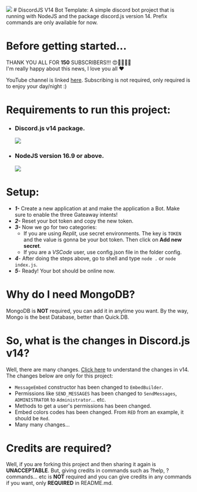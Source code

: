 <img src="https://media.discordapp.net/attachments/993843674750394378/998703932970905600/V14_Handler.png?width=960&height=540">
# DiscordJS V14 Bot Template:
A simple discord bot project that is running with NodeJS and the package discord.js version 14. Prefix commands are only available for now.

# Before getting started...
THANK YOU ALL FOR **150** SUBSCRIBERS!!! 😍🥳🥳🤩🤩<br>
I'm really happy about this news, I love you all ♥

YouTube channel is linked [here](https://www.youtube.com/channel/UCs6YOMcjWMs-OMxhgaG9ttg). Subscribing is not required, only required is to enjoy your day/night :)

# Requirements to run this project:
* <h3>Discord.js v14 package.</h3> <img src="https://img.shields.io/badge/discord.js-v14.0.1-blue.svg?logo=npm">
* <h3>NodeJS version 16.9 or above.</h3> <img src="https://img.shields.io/badge/nodejs-16.16.0-green.svg">

# Setup:
* ***1-*** Create a new application at and make the application a Bot. Make sure to enable the three Gateaway intents!
* ***2-*** Reset your bot token and copy the new token.
* ***3-*** Now we go for two categories:
  * If you are using *Replit*, use secret environments. The key is `TOKEN` and the value is gonna be your bot token. Then click on **Add new secret**.
  * If you are a *VSCode* user, use config.json file in the folder config.
* ***4***- After doing the steps above, go to shell and type `node .` or `node index.js`.
* ***5***- Ready! Your bot should be online now.

# Why do I need MongoDB?
MongoDB is **NOT** required, you can add it in anytime you want. By the way, Mongo is the best Database, better than Quick.DB.

# So, what is the changes in Discord.js v14?
Well, there are many changes. [Click here](https://discordjs.guide/additional-info/changes-in-v14.html#before-you-start) to understand the changes in v14.<br>The changes below are only for this project:

* `MessageEmbed` constructor has been changed to `EmbedBuilder`.
* Permissions like `SEND_MESSAGES` has been changed to `SendMessages`, `ADMINISTRATOR` to `Administrator`... etc.
* Methods to get a user's permissions has been changed.
* Embed colors codes has been changed. From `RED` from an example, it should be `Red`.
* Many many changes...

# Credits are required?
Well, if you are forking this project and then sharing it again is **UNACCEPTABLE**. But, giving credits in commands such as ?help, ?commands... etc is **NOT** required and you can give credits in any commands if you want, only **REQUIRED** in README.md.
